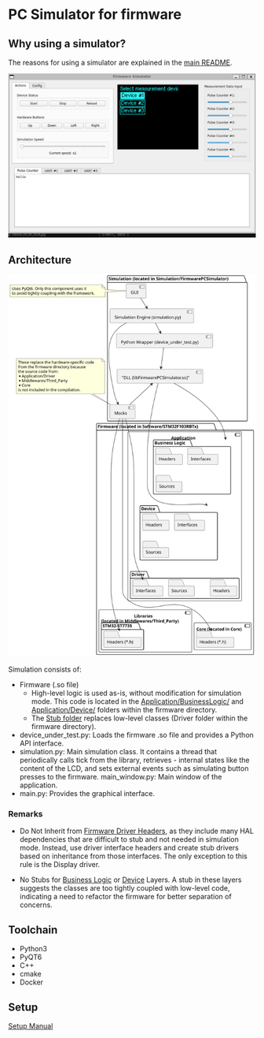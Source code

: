 # PC Simulator for firmware

## Why using a simulator?

The reasons for using a simulator are explained in the [main README](../../README.md).

![PC Simulation Screenshot](../../Documentation/Pictures/PCSimulation_18_12_2024.png)

## Architecture

![PC Simulation Component Diagram](../../Documentation/Diagrams/PCSimulationComponentDiagram.svg)

Simulation consists of:
- Firmware (.so file)
  - High-level logic is used as-is, without modification for simulation mode. This code is located in the [Application/BusinessLogic/](../../Software/STM32F103RBTx/Application/BusinessLogic) and [Application/Device/](../../Software/STM32F103RBTx/Application/Device) folders within the firmware directory.
  - The [Stub folder](./Stub) replaces low-level classes (Driver folder within the firmware directory).
- device_under_test.py: Loads the firmware .so file and provides a Python API interface.
- simulation.py: Main simulation class. It contains a thread that periodically calls tick from the library, retrieves - internal states like the content of the LCD, and sets external events such as simulating button presses to the firmware.
main_window.py: Main window of the application.
- main.py: Provides the graphical interface.

### Remarks

* Do Not Inherit from [Firmware Driver Headers](../Software/STM32F103RBTx/Application/Driver), as they include many HAL dependencies that are difficult to stub and not needed in simulation mode. Instead, use driver interface headers and create stub drivers based on inheritance from those interfaces. The only exception to this rule is the Display driver.

* No Stubs for [Business Logic](../../Software/STM32F103RBTx/Application/BusinessLogic) or [Device](../../Software/STM32F103RBTx/Application/Device) Layers. A stub in these layers suggests the classes are too tightly coupled with low-level code, indicating a need to refactor the firmware for better separation of concerns.

## Toolchain

* Python3
* PyQT6
* C++
* cmake
* Docker

## Setup

[Setup Manual](../Documentation/Manuals/SetupFirmwareSimulation.md)
